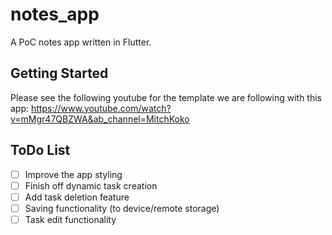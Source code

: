 # notes_app

A PoC notes app written in Flutter.

## Getting Started

Please see the following youtube for the template we are following with this app: https://www.youtube.com/watch?v=mMgr47QBZWA&ab_channel=MitchKoko

## ToDo List

- [ ] Improve the app styling
- [ ] Finish off dynamic task creation
- [ ] Add task deletion feature
- [ ] Saving functionality (to device/remote storage)
- [ ] Task edit functionality
